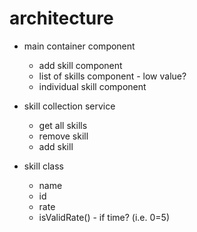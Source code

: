 # architecture

* main container component
  * add skill component
  * list of skills component - low value?
  * individual skill component 

* skill collection service
  * get all skills
  * remove skill
  * add skill

* skill class
  * name
  * id
  * rate
  * isValidRate() - if time? (i.e. 0<rate>=5)
